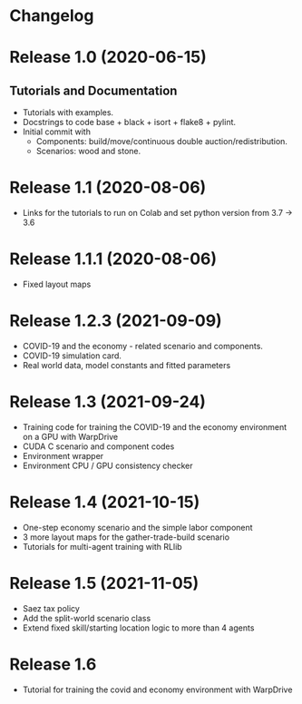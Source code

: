# Changelog

# Release 1.0 (2020-06-15)

## Tutorials and Documentation

- Tutorials with examples.
- Docstrings to code base + black + isort + flake8 + pylint.
- Initial commit with
  - Components: build/move/continuous double auction/redistribution.
  - Scenarios: wood and stone.
  
# Release 1.1 (2020-08-06)

- Links for the tutorials to run on Colab and set python version from 3.7 -> 3.6

# Release 1.1.1 (2020-08-06)

- Fixed layout maps

# Release 1.2.3 (2021-09-09)

- COVID-19 and the economy - related scenario and components.
- COVID-19 simulation card.
- Real world data, model constants and fitted parameters

# Release 1.3 (2021-09-24)
- Training code for training the COVID-19 and the economy environment on a GPU with WarpDrive
- CUDA C scenario and component codes
- Environment wrapper
- Environment CPU / GPU consistency checker

# Release 1.4 (2021-10-15)
- One-step economy scenario and the simple labor component
- 3 more layout maps for the gather-trade-build scenario
- Tutorials for multi-agent training with RLlib

# Release 1.5 (2021-11-05)
- Saez tax policy
- Add the split-world scenario class
- Extend fixed skill/starting location logic to more than 4 agents

# Release 1.6
- Tutorial for training the covid and economy environment with WarpDrive
